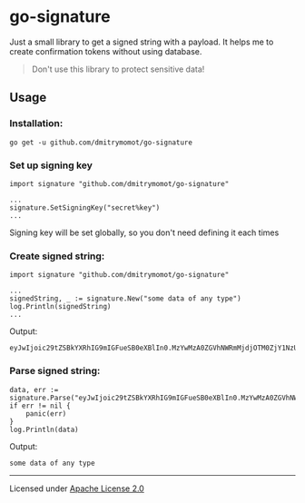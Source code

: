# go-signature

Just a small library to get a signed string with a payload.
It helps me to create confirmation tokens without using database.
> Don't use this library to protect sensitive data!

## Usage

### Installation:
```golang
go get -u github.com/dmitrymomot/go-signature
```

### Set up signing key
```golang
import signature "github.com/dmitrymomot/go-signature"

...
signature.SetSigningKey("secret%key")
...
```
Signing key will be set globally, so you don't need defining it each times

### Create signed string:
```golang
import signature "github.com/dmitrymomot/go-signature"

...
signedString, _ := signature.New("some data of any type")
log.Println(signedString)
...
```
Output:
```
eyJwIjoic29tZSBkYXRhIG9mIGFueSB0eXBlIn0.MzYwMzA0ZGVhNWRmMjdjOTM0ZjY1NzU3YWUwM2I0MDZmODRiMzRiMw
```

### Parse signed string:
```golang
data, err := signature.Parse("eyJwIjoic29tZSBkYXRhIG9mIGFueSB0eXBlIn0.MzYwMzA0ZGVhNWRmMjdjOTM0ZjY1NzU3YWUwM2I0MDZmODRiMzRiMw")
if err != nil {
    panic(err)
}
log.Println(data)
```
Output:
```
some data of any type
```

---

Licensed under [Apache License 2.0](https://github.com/dmitrymomot/go-signature/blob/master/LICENSE)